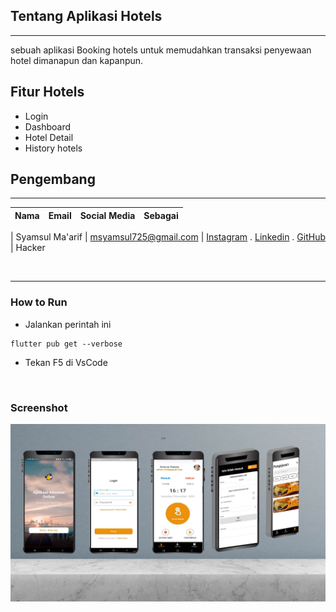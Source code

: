 

## Tentang Aplikasi Hotels
---
sebuah aplikasi Booking hotels untuk memudahkan transaksi penyewaan hotel dimanapun dan kapanpun.

## Fitur Hotels

- Login 
- Dashboard
- Hotel Detail
- History hotels

## Pengembang 
---

| Nama | Email    | Social Media  | Sebagai  |
| :---   | :--- | :--- | :--- |

| Syamsul Ma'arif | msyamsul725@gmail.com | [Instagram](https://www.instagram.com/msyamsul725/) . [Linkedin](https://www.linkedin.com/in/syamsul-maarif-a7475422a/) . [GitHub](https://github.com/Msyamsul7251) | Hacker

<br/>



---
### How to Run
- Jalankan perintah ini
```
flutter pub get --verbose
```

- Tekan F5 di VsCode
<br/>


### Screenshot
![alt text](https://github.com/msyamsul725/aplikasi-absen/blob/main/assets/image/sc_fitur.jpg)

<br/>





